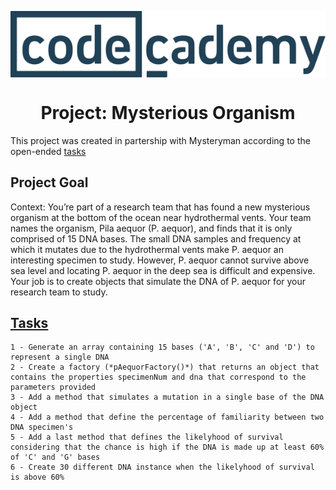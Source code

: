 <p align="center">
  <img src="../codecademy.svg" align="center"/>
</p>

<h1 align="center">Project: Mysterious Organism</h1>

This project was created in partership with Mysteryman according to the open-ended [tasks](https://www.codecademy.com/paths/front-end-engineer-career-path/tracks/fecp-22-javascript-syntax-part-ii/modules/wdcp-22-mysterious-organism/projects/mysterious-organism)

##

## Project Goal
Context: You’re part of a research team that has found a new mysterious organism at the bottom of the ocean near hydrothermal vents. Your team names the organism, Pila aequor (P. aequor), and finds that it is only comprised of 15 DNA bases. The small DNA samples and frequency at which it mutates due to the hydrothermal vents make P. aequor an interesting specimen to study. However, P. aequor cannot survive above sea level and locating P. aequor in the deep sea is difficult and expensive. Your job is to create objects that simulate the DNA of P. aequor for your research team to study.

## [Tasks](https://www.codecademy.com/paths/front-end-engineer-career-path/tracks/fecp-22-javascript-syntax-part-ii/modules/wdcp-22-mysterious-organism/projects/mysterious-organism)
    1 - Generate an array containing 15 bases ('A', 'B', 'C' and 'D') to represent a single DNA
    2 - Create a factory (*pAequorFactory()*) that returns an object that contains the properties specimenNum and dna that correspond to the parameters provided
    3 - Add a method that simulates a mutation in a single base of the DNA object
    4 - Add a method that define the percentage of familiarity between two DNA specimen's
    5 - Add a last method that defines the likelyhood of survival considering that the chance is high if the DNA is made up at least 60% of 'C' and 'G' bases
    6 - Create 30 different DNA instance when the likelyhood of survival is above 60%